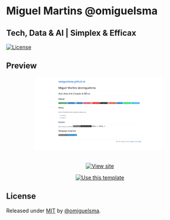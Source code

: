 # **Miguel Martins @omiguelsma**

## **Tech, Data & AI | Simplex & Efficax**

[![License](https://img.shields.io/badge/License-MIT-blue)](#license)

## Preview

<div align="center">
    <a href="https://omiguelsma.github.io/">
        <img src="/sample.png" alt="Sample screenshot" title="Sample screenshot" width="350" />
    </a>
</div>

<br>

<div align="center">

[![View site](https://img.shields.io/badge/View_site-GH_Pages-blue?style=for-the-badge)](https://omiguelsma.github.io/)

[![Use this template](https://img.shields.io/badge/Use_this_template-Generate-2ea44f?style=for-the-badge)](https://github.com/MichaelCurrin/gh-pages-no-jekyll/generate)

</div>


## License

Released under [MIT](/LICENSE) by [@omiguelsma](https://github.com/omiguelsma).
